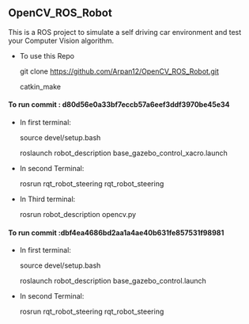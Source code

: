 ## OpenCV_ROS_Robot

This is a ROS project to simulate a self driving car environment and test your Computer Vision algorithm.

* To use this Repo

    git clone https://github.com/Arpan12/OpenCV_ROS_Robot.git

    catkin_make
    
    

#### To run commit : d80d56e0a33bf7eccb57a6eef3ddf3970be45e34
* In first terminal:

    source devel/setup.bash

    roslaunch robot_description base_gazebo_control_xacro.launch

* In second Terminal:

    rosrun rqt_robot_steering rqt_robot_steering
    
* In Third terminal:

    rosrun robot_description opencv.py




#### To run commit :dbf4ea4686bd2aa1a4ae40b631fe857531f98981

* In first terminal:

    source devel/setup.bash

    roslaunch robot_description base_gazebo_control.launch

* In second Terminal:

    rosrun rqt_robot_steering rqt_robot_steering
    
    

